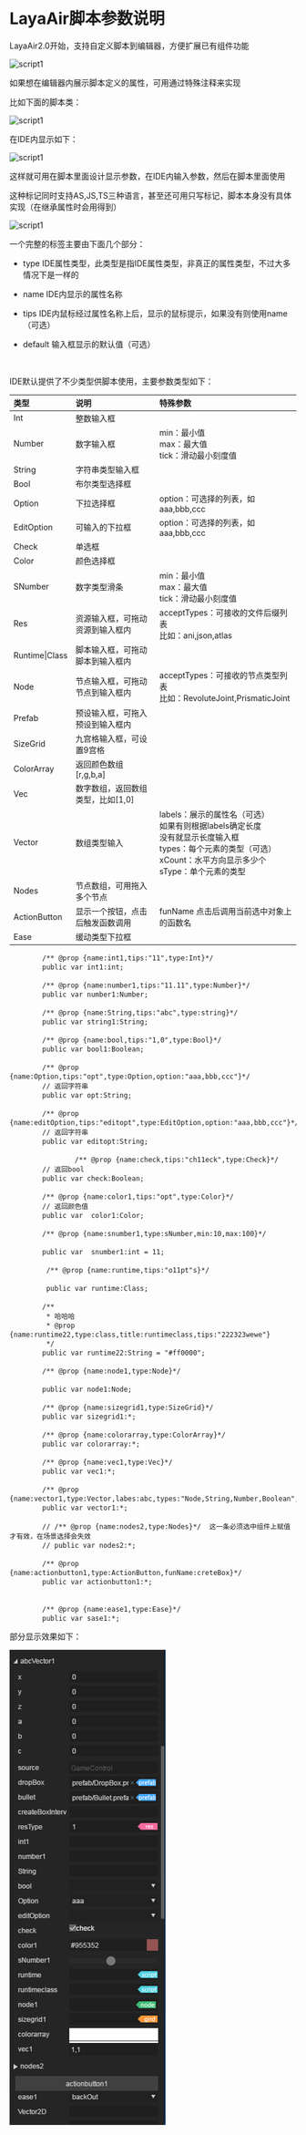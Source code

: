 # LayaAir脚本参数说明

LayaAir2.0开始，支持自定义脚本到编辑器，方便扩展已有组件功能

![script1](img/5.jpg)

如果想在编辑器内展示脚本定义的属性，可用通过特殊注释来实现

比如下面的脚本类：

![script1](img/script1.jpg)

在IDE内显示如下：

![script1](img/script2.jpg)

这样就可用在脚本里面设计显示参数，在IDE内输入参数，然后在脚本里面使用

这种标记同时支持AS,JS,TS三种语言，甚至还可用只写标记，脚本本身没有具体实现（在继承属性时会用得到）

![script1](img/script3.jpg)



一个完整的标签主要由下面几个部分：

- type	IDE属性类型，此类型是指IDE属性类型，非真正的属性类型，不过大多情况下是一样的

- name      IDE内显示的属性名称

- tips          IDE内鼠标经过属性名称上后，显示的鼠标提示，如果没有则使用name（可选）

- default    输入框显示的默认值（可选）

  ​


IDE默认提供了不少类型供脚本使用，主要参数类型如下：


| 类型             | 说明                  | 特殊参数                                     |
| :------------- | :------------------ | :--------------------------------------- |
| Int            | 整数输入框               |                                          |
| Number         | 数字输入框               | min：最小值<br />max：最大值<br />tick：滑动最小刻度值   |
| String         | 字符串类型输入框            |                                          |
| Bool           | 布尔类型选择框             |                                          |
| Option         | 下拉选择框               | option：可选择的列表，如 aaa,bbb,ccc              |
| EditOption     | 可输入的下拉框             | option：可选择的列表，如 aaa,bbb,ccc              |
| Check          | 单选框                 |                                          |
| Color          | 颜色选择框               |                                          |
| SNumber        | 数字类型滑条              | min：最小值<br />max：最大值<br />tick：滑动最小刻度值   |
| Res            | 资源输入框，可拖动资源到输入框内    | acceptTypes：可接收的文件后缀列表<br />比如：ani,json,atlas |
| Runtime\|Class | 脚本输入框，可拖动脚本到输入框内    |                                          |
| Node           | 节点输入框，可拖动节点到输入框内    | acceptTypes：可接收的节点类型列表<br />比如：RevoluteJoint,PrismaticJoint |
| Prefab         | 预设输入框，可拖入预设到输入框内    |                                          |
| SizeGrid       | 九宫格输入框，可设置9宫格       |                                          |
| ColorArray     | 返回颜色数组[r,g,b,a]     |                                          |
| Vec            | 数字数组，返回数组类型，比如[1,0] |                                          |
| Vector         | 数组类型输入              | labels：展示的属性名（可选）<br />如果有则根据labels确定长度<br />没有就显示长度输入框<br />types：每个元素的类型（可选）<br />xCount：水平方向显示多少个<br />sType：单个元素的类型 |
| Nodes          | 节点数组，可用拖入多个节点       |                                          |
| ActionButton   | 显示一个按钮，点击后触发函数调用    | funName 点击后调用当前选中对象上的函数名                 |
| Ease           | 缓动类型下拉框             |                                          |

```
		/** @prop {name:int1,tips:"11",type:Int}*/
		public var int1:int;

		/** @prop {name:number1,tips:"11.11",type:Number}*/
		public var number1:Number;

		/** @prop {name:String,tips:"abc",type:string}*/
        public var string1:String;

		/** @prop {name:bool,tips:"1,0",type:Bool}*/
		public var bool1:Boolean;

		/** @prop {name:Option,tips:"opt",type:Option,option:"aaa,bbb,ccc"}*/
		// 返回字符串
		public var opt:String;

		/** @prop {name:editOption,tips:"editopt",type:EditOption,option:"aaa,bbb,ccc"}*/
		// 返回字符串
		public var editopt:String;

				/** @prop {name:check,tips:"ch11eck",type:Check}*/
		// 返回bool 
		public var check:Boolean;

		/** @prop {name:color1,tips:"opt",type:Color}*/
		// 返回颜色值
		public var  color1:Color;

		/** @prop {name:snumber1,type:sNumber,min:10,max:100}*/
		
		public var 	snumber1:int = 11;

		 /** @prop {name:runtime,tips:"o11pt"s}*/

	     public var runtime:Class;
        
		/**
		 * 哈哈哈
		 * @prop {name:runtime22,type:class,title:runtimeclass,tips:"222323wewe"}
		 */
		public var runtime22:String = "#ff0000";

		/** @prop {name:node1,type:Node}*/

		public var node1:Node;

        /** @prop {name:sizegrid1,type:SizeGrid}*/
		public var sizegrid1:*;

		/** @prop {name:colorarray,type:ColorArray}*/
		public var colorarray:*;

		/** @prop {name:vec1,type:Vec}*/   
		public var vec1:*;

		/** @prop {name:vector1,type:Vector,labes:abc,types:"Node,String,Number,Boolean",xCount:2,sType:Number}*/
		public var vector1:*;

        // /** @prop {name:nodes2,type:Nodes}*/  这一条必须选中组件上赋值才有效，在场景选择会失效
		// public var nodes2:*;

		/** @prop {name:actionbutton1,type:ActionButton,funName:creteBox}*/
		public var actionbutton1:*;


		/** @prop {name:ease1,type:Ease}*/
		public var sase1:*;
```

部分显示效果如下：

![script1](img/111.png)